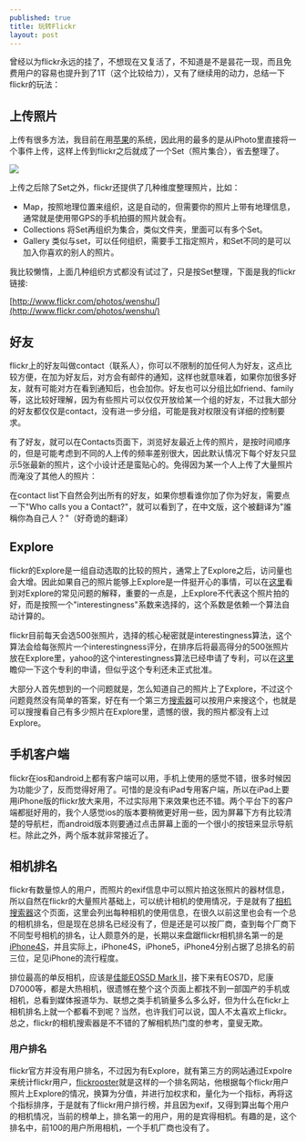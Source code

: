 ```yaml
---
published: true
title: 玩转Flickr
layout: post
---
```


曾经以为flickr永远的挂了，不想现在又复活了，不知道是不是昙花一现，而且免费用户的容易也提升到了1T（这个比较给力），又有了继续用的动力，总结一下flickr的玩法：

## 上传照片

上传有很多方法，我目前在用[苹果](http://liuzhongshu.github.io/blog/2012/01/23/software-on-osx/)的系统，因此用的最多的是从iPhoto里直接将一个事件上传，这样上传到flickr之后就成了一个Set（照片集合），省去整理了。

![](/images/2013-06-22-flickr.png)

上传之后除了Set之外，flickr还提供了几种维度整理照片，比如：

* Map，按照地理位置来组织，这是自动的，但需要你的照片上带有地理信息，通常就是使用带GPS的手机拍摄的照片就会有。
* Collections 将Set再组织为集合，类似文件夹，里面可以有多个Set。
* Gallery 类似与set，可以任何组织，需要手工指定照片，和Set不同的是可以加入你喜欢的别人的照片。

我比较懒惰，上面几种组织方式都没有试过了，只是按Set整理，下面是我的flickr链接:

[http://www.flickr.com/photos/wenshu/](http://www.flickr.com/photos/wenshu/)

## 好友

flickr上的好友叫做contact（联系人），你可以不限制的加任何人为好友，这点比较方便，在加为好友后，对方会有邮件的通知，这样也就意味着，如果你加很多好友，就有可能对方在看到通知后，也会加你。好友也可以分组比如friend、family等，这比较好理解，因为有些照片可以仅仅开放给某一个组的好友，不过我大部分的好友都仅仅是contact，没有进一步分组，可能是我对权限没有详细的控制要求。

有了好友，就可以在Contacts页面下，浏览好友最近上传的照片，是按时间顺序的，但是可能考虑到不同的人上传的频率差别很大，因此默认情况下每个好友只显示5张最新的照片，这个小设计还是蛮贴心的。免得因为某一个人上传了大量照片而淹没了其他人的照片：

在contact list下自然会列出所有的好友，如果你想看谁你加了你为好友，需要点一下"Who calls you a Contact?"，就可以看到了，在中文版，这个被翻译为"誰稱你為自己人？"（好奇诡的翻译）

## Explore

flickr的Explore是一组自动选取的比较的照片，通常上了Explore之后，访问量也会大增。因此如果自己的照片能够上Explore是一件挺开心的事情，可以在[这里](http://bighugelabs.com/faq.php?section=scout)看到对Explore的常见问题的解释，重要的一点是，上Explore不代表这个照片拍的好，而是按照一个"interestingness"系数来选择的，这个系数是依赖一个算法自动计算的。

flickr目前每天会选500张照片，选择的核心秘密就是interestingness算法，这个算法会给每张照片一个interestingness评分，在排序后将最高得分的500张照片放在Explore里，yahoo的这个interestingness算法已经申请了专利，可以在[这里](http://appft1.uspto.gov/netacgi/nph-Parser?Sect1=PTO1&Sect2=HITOFF&d=PG01&p=1&u=/netahtml/PTO/srchnum.html&r=1&f=G&l=50&s1=%2220060242139%22.PGNR.&OS=DN/20060242139&RS=DN/20060242139)瞻仰一下这个专利的申请，但似乎这个专利还未正式批准。

大部分人首先想到的一个问题就是，怎么知道自己的照片上了Explore，不过这个问题竟然没有简单的答案，好在有一个第三方[搜索器](http://bighugelabs.com/scout.php)可以按用户来搜这个，也就是可以搜搜看自己有多少照片在Explore里，遗憾的很，我的照片都没有上过Explore。

## 手机客户端

flickr在ios和android上都有客户端可以用，手机上使用的感觉不错，很多时候因为功能少了，反而觉得好用了。可惜的是没有iPad专用客户端，所以在iPad上要用iPhone版的flickr放大来用，不过实际用下来效果也还不错。两个平台下的客户端都挺好用的，我个人感觉ios的版本要稍微更好用一些，因为屏幕下方有比较清楚的导航栏，而android版本则要通过点击屏幕上面的一个很小的按钮来显示导航栏。除此之外，两个版本就非常接近了。

## 相机排名

flickr有数量惊人的用户，而照片的exif信息中可以照片拍这张照片的器材信息，所以自然在flickr的大量照片基础上，可以统计相机的使用情况，于是就有了[相机搜索器](http://www.flickr.com/cameras)这个页面，这里会列出每种相机的使用信息，在很久以前这里也会有一个总的相机排名，但是现在总排名已经没有了，但是还是可以按厂商，查到每个厂商下不同型号相机的排名，让人颇意外的是，长期以来盘踞flickr相机排名第一的是[iPhone4S](http://www.flickr.com/cameras/apple/iphone_4s/)，并且实际上，iPhone4S，iPhone5，iPhone4分别占据了总排名的前三位，足见iPhone的流行程度。

排位最高的单反相机，应该是[佳能EOS5D Mark II](http://www.flickr.com/cameras/canon/eos_5d_mark_ii/)，接下来有EOS7D，尼康D7000等，都是大热相机，很遗憾在整个这个页面上都找不到一部国产的手机或相机，总看到媒体报道华为、联想之类手机销量多么多么好，但为什么在fickr上相机排名上就一个都看不到呢？当然，也许我们可以说，国人不太喜欢上flickr。总之，flickr的相机搜索器是不不错的了解相机热门度的参考，童叟无欺。

### 用户排名

flickr官方并没有用户排名，不过因为有Explore，就有第三方的网站通过Expolre来统计flickr用户，[flickrooster](http://www.flickrooster.com/)就是这样的一个排名网站，他根据每个flickr用户照片上Explore的情况，换算为分值，并进行加权求和，量化为一个指标，再将这个指标排序，于是就有了flickr用户排行榜，并且因为exif，又得到算出每个用户的相机情况，当前的榜单上，排名第一的用户，用的是宾得相机。有趣的是，这个排名中，前100的用户所用相机，一个手机厂商也没有了。





